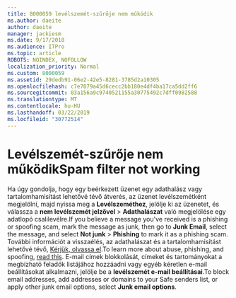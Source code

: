 ```yaml
---
title: 8000059 levélszemét-szűrője nem működik
ms.author: daeite
author: daeite
manager: jackiesm
ms.date: 9/17/2018
ms.audience: ITPro
ms.topic: article
ROBOTS: NOINDEX, NOFOLLOW
localization_priority: Normal
ms.custom: 8000059
ms.assetid: 29dedb91-06e2-42e5-8281-3785d2a10305
ms.openlocfilehash: c7e7079a45d6cecc2bb180e4df4ba17ca5dd2ff6
ms.sourcegitcommit: 03a156a9c9740521155a30775492c7dff0982588
ms.translationtype: MT
ms.contentlocale: hu-HU
ms.lasthandoff: 03/22/2019
ms.locfileid: "30772514"
---
```

# <a name="spam-filter-not-working"></a><span data-ttu-id="cdb48-102">Levélszemét-szűrője nem működik</span><span class="sxs-lookup"><span data-stu-id="cdb48-102">Spam filter not working</span></span>

<span data-ttu-id="cdb48-103">Ha úgy gondolja, hogy egy beérkezett üzenet egy adathalász vagy tartalomhamisítást lehetővé tévő átverés, az üzenet levélszemétként megjelölni, majd nyissa meg a **Levélszeméthez**, jelölje ki az üzenetet, és válassza a **nem levélszemét jelzővel** \> **Adathalászat** való megjelölése egy adatlopó csalilevélre.</span><span class="sxs-lookup"><span data-stu-id="cdb48-103">If you believe a message you've received is a phishing or spoofing scam, mark the message as junk, then go to **Junk Email**, select the message, and select **Not junk** \> **Phishing** to mark it as a phishing scam.</span></span> <span data-ttu-id="cdb48-104">További információt a visszaélés, az adathalászat és a tartalomhamisítást lehetővé tévő, [Kérjük, olvassa el](https://support.office.com/article/0d882ea5-eedc-4bed-aebc-079ffa1105a3).</span><span class="sxs-lookup"><span data-stu-id="cdb48-104">To learn more about abuse, phishing, and spoofing, [read this](https://support.office.com/article/0d882ea5-eedc-4bed-aebc-079ffa1105a3).</span></span> <span data-ttu-id="cdb48-105">E-mail címek blokkolását, címeket és tartományokat a megbízható feladók listájához hozzáadni vagy egyéb kéretlen e-mail beállításokat alkalmazni, jelölje be a **levélszemét e-mail beállításai**.</span><span class="sxs-lookup"><span data-stu-id="cdb48-105">To block email addresses, add addresses or domains to your Safe senders list, or apply other junk email options, select **Junk email options**.</span></span> 
  

